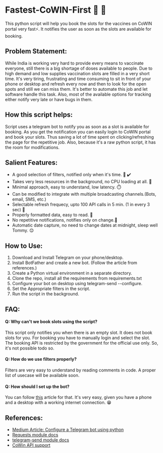 # Fastest-CoWIN-First :syringe: :rocket:
This python script will help you book the slots for the vaccines on CoWIN portal very fast:zap:. It notifies the user as soon as the slots are available for booking.

## Problem Statement:
While India is working very hard to provide every means to vaccinate everyone, still there is a big shortage of doses available to people. Due to high demand and low supplies vaccination slots are filled in a very short time. It's very tiring, frustrating and time consuming to sit in front of your phone or desktop and refresh every now and then to look for the open spots and still we can miss them. It's better to automate this job and let software handle this task. Also, most of the available options for tracking either notify very late or have bugs in them.

## How this script helps:
Script uses a telegram bot to notify you as soon as a slot is available for booking. As you get the notification you can easily login to CoWIN portal and book your slots. Thus saving a lot of time spent on clicking/refreshing the page for the repetitive job. Also, because it's a raw python script, it has the room for modifications.


## Salient Features:
- A good selection of filters, notified only when it's time. :vibration_mode: :heavy_check_mark:
- Takes very less resources in the background, no CPU loading at all. :battery:
- Minimal approach, easy to understand, low latency. :stopwatch:
- Can be modified to integrate with multiple broadcasting channels.(Bots, email, SMS, etc.)
- Selectable refresh frequecy, upto 100 API calls in 5 min. (1 in every 3 sec) :repeat:
- Properly formatted data, easy to read. :page_with_curl:
- No repetitive notifications, notifies only on change.:calling:
- Automatic date capture, no need to change dates at midnight, sleep well Tommy. :relieved:


## How to Use:

1. Download and Install Telegram on your phone/desktop.
2. Install BotFather and create a new bot. (Follow the article from references.)
3. Create a Python virtual environment in a separate directory.
4. Clone the repo, install all the requirements from requirements.txt
5. Configure your bot on desktop using telegram-send --configure.
6. Set the Appropriate filters in the script.
7. Run the script in the background.



## FAQ:

#### Q: Why can't we book slots using the script?
This script only notifies you when there is an empty slot. It does not book slots for you. For booking you have to manually login and select the slot. The booking API is restricted by the government for the official use only. So, it's not possible todo so.

#### Q: How do we use filters properly?
Filters are very easy to understand by reading comments in code. A proper list of usecase will be available soon.

#### Q: How should I set up the bot?
You can follow [this](https://medium.com/@robertbracco1/how-to-write-a-telegram-bot-to-send-messages-with-python-bcdf45d0a580) article for that. It's very easy, given you have a phone and a desktop with a working internet connection. :grin:

## References:

- [Medium Article: Configure a Telegram bot using python](https://medium.com/@robertbracco1/how-to-write-a-telegram-bot-to-send-messages-with-python-bcdf45d0a580)
- [Requests module docs](https://pypi.org/project/requests/)
- [telegram-send module docs](https://pypi.org/project/telegram-send/)
- [CoWin API support](https://apisetu.gov.in/public/marketplace/api/cowin)

